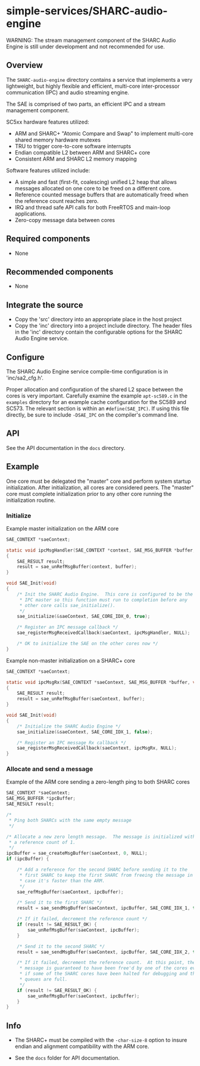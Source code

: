 # simple-services/SHARC-audio-engine

WARNING:  The stream management component of the SHARC Audio Engine is still under development and not recommended for use.

## Overview

The `SHARC-audio-engine` directory contains a service that implements a very lightweight, but highly flexible and efficient, multi-core inter-processor communication (IPC) and audio streaming engine.

The SAE is comprised of two parts, an efficient IPC and a stream management component.

SC5xx hardware features utilized:

  - ARM and SHARC+ "Atomic Compare and Swap" to implement multi-core shared memory hardware mutexes
  - TRU to trigger core-to-core software interrupts
  - Endian compatible L2 between ARM and SHARC+ core
  - Consistent ARM and SHARC L2 memory mapping

Software features utilized include:

  - A simple and fast (first-fit, coalescing) unified L2 heap that allows messages allocated on one core to be freed on a different core.
  - Reference counted message buffers that are automatically freed when the reference count reaches zero.
  - IRQ and thread safe API calls for both FreeRTOS and main-loop applications.
  - Zero-copy message data between cores

## Required components

- None

## Recommended components

- None

## Integrate the source

- Copy the 'src' directory into an appropriate place in the host project
- Copy the 'inc' directory into a project include directory.  The header files in the 'inc' directory contain the configurable options for the SHARC Audio Engine service.

## Configure

The SHARC Audio Engine service compile-time configuration is in 'inc/sa2_cfg.h'.

Proper allocation and configuration of the shared L2 space between the cores is very important.  Carefully examine the example `apt-sc589.c` in the `examples` directory for an example cache configuration for the SC589 and SC573.  The relevant section is within an `#define(SAE_IPC)`.  If using this file directly, be sure to include `-DSAE_IPC` on the compiler's command line.

## API

See the API documentation in the `docs` directory.

## Example

One core must be delegated the "master" core and perform system startup initialization.  After initialization, all cores are considered peers.  The "master" core must complete initialization prior to any other core running the initialization routine.

### Initialize

Example master initialization on the ARM core

```C
SAE_CONTEXT *saeContext;

static void ipcMsgHandler(SAE_CONTEXT *context, SAE_MSG_BUFFER *buffer, void *usrPtr)
{
    SAE_RESULT result;
    result = sae_unRefMsgBuffer(context, buffer);
}

void SAE_Init(void)
{
    /* Init the SHARC Audio Engine.  This core is configured to be the
     * IPC master so this function must run to completion before any
     * other core calls sae_initialize().
     */
    sae_initialize(&saeContext, SAE_CORE_IDX_0, true);

    /* Register an IPC message callback */
    sae_registerMsgReceivedCallback(saeContext, ipcMsgHandler, NULL);

    /* OK to initialize the SAE on the other cores now */
}
```

Example non-master initialization on a SHARC+ core

```C
SAE_CONTEXT *saeContext;

static void ipcMsgRx(SAE_CONTEXT *saeContext, SAE_MSG_BUFFER *buffer, void *usrPtr)
{
    SAE_RESULT result;
    result = sae_unRefMsgBuffer(saeContext, buffer);
}

void SAE_Init(void)
{
    /* Initialize the SHARC Audio Engine */
    sae_initialize(&saeContext, SAE_CORE_IDX_1, false);

    /* Register an IPC message Rx callback */
    sae_registerMsgReceivedCallback(saeContext, ipcMsgRx, NULL);
}
```

### Allocate and send a message

Example of the ARM core sending a zero-length ping to both SHARC cores

```C
SAE_CONTEXT *saeContext;
SAE_MSG_BUFFER *ipcBuffer;
SAE_RESULT result;

/*
 * Ping both SHARCs with the same empty message
 */

/* Allocate a new zero length message.  The message is initialized with
 * a reference count of 1.
 */
ipcBuffer = sae_createMsgBuffer(saeContext, 0, NULL);
if (ipcBuffer) {

    /* Add a reference for the second SHARC before sending it to the
     * first SHARC to keep the first SHARC from freeing the message in
     * case it's faster than the ARM.
     */
    sae_refMsgBuffer(saeContext, ipcBuffer);

    /* Send it to the first SHARC */
    result = sae_sendMsgBuffer(saeContext, ipcBuffer, SAE_CORE_IDX_1, true);

    /* If it failed, decrement the reference count */
    if (result != SAE_RESULT_OK) {
        sae_unRefMsgBuffer(saeContext, ipcBuffer);
    }

    /* Send it to the second SHARC */
    result = sae_sendMsgBuffer(saeContext, ipcBuffer, SAE_CORE_IDX_2, true);

    /* If it failed, decrement the reference count.  At this point, the
     * message is guaranteed to have been free'd by one of the cores even
     * if some of the SHARC cores have been halted for debugging and their
     * queues are full.
     */
    if (result != SAE_RESULT_OK) {
        sae_unRefMsgBuffer(saeContext, ipcBuffer);
    }
}
```

## Info

- The SHARC+ must be compiled with the `-char-size-8` option to insure endian and alignment compatibility with the ARM core.

- See the `docs` folder for API documentation.

